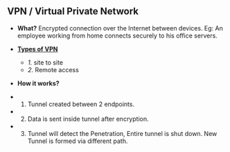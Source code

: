## VPN / Virtual Private Network
- **What?** Encrypted connection over the Internet between devices. Eg: An employee working from home connects securely to his office servers.
- **[Types of VPN](Types_of_VPN)**
  - *1.* site to site
  - *2.* Remote access

- **How it works?**    
- 1. Tunnel created between 2 endpoints.    
- 2. Data is sent inside tunnel after encryption.    
- 3. Tunnel will detect the Penetration, Entire tunnel is shut down. New Tunnel is formed via different path.
